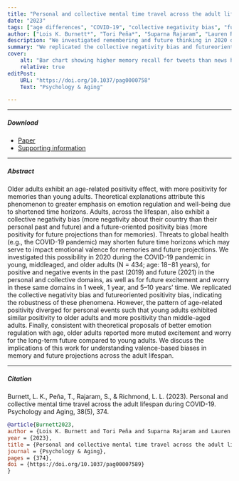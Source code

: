 ```yaml
---
title: "Personal and collective mental time travel across the adult lifespan" 
date: "2023"
tags: ["age differences", "COVID-19", "collective negativity bias", "future positivity bias", "age-related positivity effect"]
author: ["Lois K. Burnett*", "Tori Peña*", "Suparna Rajaram", "Lauren Richmond"]
description: "We investigated remembering and future thinking in 2020 during the COVID-19 pandemic in young, middleaged, and older adults (N = 434; age: 18−81 years), for positive and negative events in the past (2019) and future (2021) in the personal and collective domains, as well as for future excitement and worry in these same domains in 1 week, 1 year, and 5–10 years’ time." 
summary: "We replicated the collective negativity bias and futureoriented positivity bias, indicating the robustness of these phenomena. However, the pattern of age-related positivity diverged for personal events such that young adults exhibited similar positivity to older adults and more positivity than middle-aged adults. Finally, consistent with theoretical proposals of better emotion regulation with age, older adults reported more muted excitement and worry for the long-term future compared to young adults."
cover:
    alt: "Bar chart showing higher memory recall for tweets than news headlines"
    relative: true
editPost:
    URL: "https://doi.org/10.1037/pag0000758"
    Text: "Psychology & Aging"

---
```


---

##### Download

+ [Paper](Burnett-et-al-2023.pdf)
+ [Supporting information](https://supp.apa.org/psycarticles/supplemental/pag0000758/pag0000758_supp.html)

---

##### Abstract

Older adults exhibit an age-related positivity effect, with more positivity for memories than young adults. Theoretical explanations attribute this phenomenon to greater emphasis on emotion regulation and well-being due to shortened time horizons. Adults, across the lifespan, also exhibit a collective negativity bias (more negativity about their country than their personal past and future) and a future-oriented positivity bias (more positivity for future projections than for memories). Threats to global health (e.g., the COVID-19 pandemic) may shorten future time horizons which may serve to impact emotional valence for memories and future projections. We investigated this possibility in 2020 during the COVID-19 pandemic in young, middleaged, and older adults (N = 434; age: 18−81 years), for positive and negative events in the past (2019) and future (2021) in the personal and collective domains, as well as for future excitement and worry in these same domains in 1 week, 1 year, and 5–10 years’ time. We replicated the collective negativity bias and futureoriented positivity bias, indicating the robustness of these phenomena. However, the pattern of age-related positivity diverged for personal events such that young adults exhibited similar positivity to older adults and more positivity than middle-aged adults. Finally, consistent with theoretical proposals of better emotion regulation with age, older adults reported more muted excitement and worry for the long-term future compared to young adults. We discuss the implications of this work for understanding valence-based biases in memory and future projections across the adult lifespan.

---

##### Citation

Burnett, L. K., Peña, T., Rajaram, S., & Richmond, L. L. (2023). Personal and collective mental time travel across the adult lifespan during COVID-19. Psychology and Aging, 38(5), 374.

```BibTeX
@article{Burnett2023,
author = {Lois K. Burnett and Tori Peña and Suparna Rajaram and Lauren Richmond},
year = {2023},
title = {Personal and collective mental time travel across the adult lifespan},
journal = {Psychology & Aging},
pages = {374},
doi = {https://doi.org/10.1037/pag00007589}
}